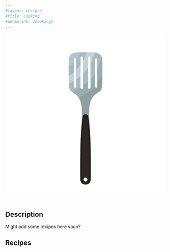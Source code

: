 ```yaml
---
#layout: recipes
#title: Cooking
#permalink: /cooking/
---
```

<div class="flex-container">
    <img class="img-circle-avatar" src="/images/chefs.jpg" alt="chefs">
</div>
<br>

## Description
Might add some recipes here soon?


## Recipes
